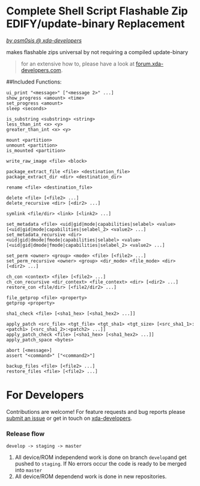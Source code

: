 # Complete Shell Script Flashable Zip EDIFY/update-binary Replacement
*[by osm0sis @ xda-developers](http://forum.xda-developers.com/member.php?u=4544860)*

makes flashable zips universal by not requiring a compiled update-binary

> for an extensive how to, please have a look at [forum.xda-developers.com](http://forum.xda-developers.com/android/software-hacking/dev-complete-shell-script-flashable-zip-t2934449 "Jump to the forum entry").

##Included Functions:

```
ui_print "<message>" ["<message 2>" ...]
show_progress <amount> <time>
set_progress <amount>
sleep <seconds>

is_substring <substring> <string>
less_than_int <x> <y>
greater_than_int <x> <y>

mount <partition>
unmount <partition>
is_mounted <partition>

write_raw_image <file> <block>

package_extract_file <file> <destination_file>
package_extract_dir <dir> <destination_dir>

rename <file> <destination_file>

delete <file> [<file2> ...]
delete_recursive <dir> [<dir2> ...]

symlink <file/dir> <link> [<link2> ...]

set_metadata <file> <uid|gid|mode|capabilities|selabel> <value> [<uid|gid|mode|capabilities|selabel_2> <value2> ...]
set_metadata_recursive <dir> <uid|gid|dmode|fmode|capabilities|selabel> <value> [<uid|gid|dmode|fmode|capabilities|selabel_2> <value2> ...]

set_perm <owner> <group> <mode> <file> [<file2> ...]
set_perm_recursive <owner> <group> <dir_mode> <file_mode> <dir> [<dir2> ...]

ch_con <context> <file> [<file2> ...]
ch_con_recursive <dir_context> <file_context> <dir> [<dir2> ...]
restore_con <file/dir> [<file2/dir2> ...]

file_getprop <file> <property>
getprop <property>

sha1_check <file> [<sha1_hex> [<sha1_hex2> ...]]

apply_patch <src_file> <tgt_file> <tgt_sha1> <tgt_size> [<src_sha1_1>:<patch1> [<src_sha1_2>:<patch2> ...]]
apply_patch_check <file> [<sha1_hex> [<sha1_hex2> ...]]
apply_patch_space <bytes>

abort [<message>]
assert "<command>" ["<command2>"]

backup_files <file> [<file2> ...]
restore_files <file> [<file2> ...]
```

# For Developers
Contributions are welcome! For feature requests and bug reports please [submit an issue](https://github.com/doppelhelix/android_update-binary_replacement/issues/new) or get in touch on [xda-developers](http://forum.xda-developers.com/android/software-hacking/dev-complete-shell-script-flashable-zip-t2934449 "Jump to the forum entry").

### Release flow

`develop -> staging -> master`
1. All device/ROM independend work is done on branch `develop`and get pushed to `staging`. If No errors occur the code is ready to be merged into `master` 
2. All device/ROM dependend work is done in new repositories.
